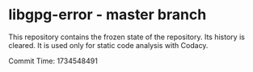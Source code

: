# libgpg-error - master branch

This repository contains the frozen state of the repository.
Its history is cleared. It is used only for static code
analysis with Codacy.

Commit Time: 1734548491